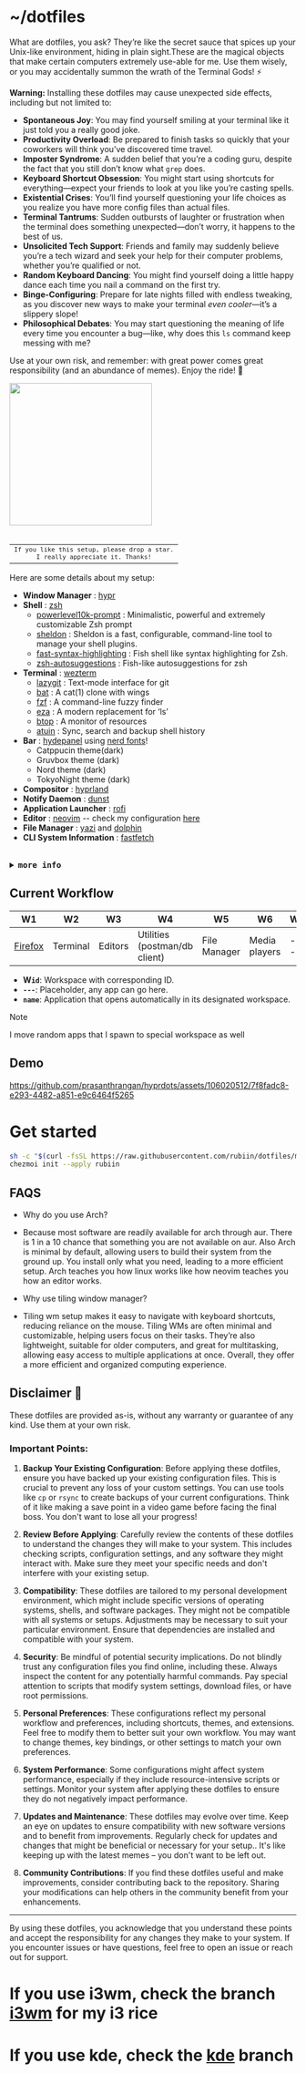 # ~/dotfiles

What are dotfiles, you ask? They’re like the secret sauce that spices up your Unix-like environment, hiding in plain sight.These are the magical objects that make certain computers extremely use-able for me.
Use them wisely, or you may accidentally summon the wrath of the Terminal Gods! ⚡️

**Warning:** Installing these dotfiles may cause unexpected side effects, including but not limited to:

- **Spontaneous Joy**: You may find yourself smiling at your terminal like it just told you a really good joke.
- **Productivity Overload**: Be prepared to finish tasks so quickly that your coworkers will think you’ve discovered time travel.
- **Imposter Syndrome**: A sudden belief that you’re a coding guru, despite the fact that you still don’t know what `grep` does.
- **Keyboard Shortcut Obsession**: You might start using shortcuts for everything—expect your friends to look at you like you’re casting spells.
- **Existential Crises**: You’ll find yourself questioning your life choices as you realize you have more config files than actual files.
- **Terminal Tantrums**: Sudden outbursts of laughter or frustration when the terminal does something unexpected—don’t worry, it happens to the best of us.
- **Unsolicited Tech Support**: Friends and family may suddenly believe you’re a tech wizard and seek your help for their computer problems, whether you’re qualified or not.
- **Random Keyboard Dancing**: You might find yourself doing a little happy dance each time you nail a command on the first try.
- **Binge-Configuring**: Prepare for late nights filled with endless tweaking, as you discover new ways to make your terminal *even cooler*—it’s a slippery slope!
- **Philosophical Debates**: You may start questioning the meaning of life every time you encounter a bug—like, why does this `ls` command keep messing with me?

Use at your own risk, and remember: with great power comes great responsibility (and an abundance of memes). Enjoy the ride! 🚀


<img src="https://i.imgur.com/dWiAjUx.gif" height=250/>


<br>

<br>

<table align="right">
  <tr>
    <td align="center">
      <sup>
            <samp>
                  If you like this setup, please drop  a star.<br>
                  I really appreciate it.
                  Thanks!
            </samp>
      </sup>
    </td>
  </tr>



</table>

Here are some details about my setup:

- **Window Manager**               : [hypr](https://github.com/hyprwm/Hypr)
- **Shell**                        : [zsh](https://github.com/zsh-users/zsh)
  - [powerlevel10k-prompt](https://github.com/romkatv/powerlevel10k)                               : Minimalistic, powerful and extremely customizable Zsh prompt
  - [sheldon](https://sheldon.cli.rs)                                                              : Sheldon is a fast, configurable, command-line tool to manage your shell plugins.
  - [fast-syntax-highlighting](https://github.com/zdharma-continuum/fast-syntax-highlighting)       : Fish shell like syntax highlighting for Zsh.
  - [zsh-autosuggestions](https://github.com/zsh-users/zsh-autosuggestions)                        : Fish-like autosuggestions for zsh
- **Terminal**                     : [wezterm](https://github.com/wez/wezterm)
  - [lazygit](https://github.com/jonas/tig)         : Text-mode interface for git
  - [bat](https://github.com/sharkdp/bat)           : A cat(1) clone with wings
  - [fzf](https://github.com/junegunn/fzf)          : A command-line fuzzy finder
  - [eza](https://github.com/ogham/exa)             : A modern replacement for ‘ls’
  - [btop](https://github.com/aristocratos/btop)    : A monitor of resources
  - [atuin](https://atuin.sh)                       : Sync, search and backup shell history
- **Bar**                          : [hydepanel](https://github.com/rubiin/HyDePanel) using [nerd fonts](https://github.com/ryanoasis/nerd-fonts)!
  - Catppucin theme(dark)
  - Gruvbox theme (dark)
  - Nord theme (dark)
  - TokyoNight theme (dark)
- **Compositor**                   : [hyprland](https://github.com/hyprwm/Hyprland)
- **Notify Daemon**                : [dunst](https://wiki.archlinux.org/index.php/Dunst)
- **Application Launcher**         : [rofi](https://github.com/davatorium/rofi)
- **Editor**                       : [neovim](https://neovim.io/) -- check my configuration [here](https://github.com/rubiin/init.lua)
- **File Manager**                 : [yazi](https://github.com/sxyazi/yazi) and [dolphin](https://apps.kde.org/dolphin/)
- **CLI System Information**       : [fastfetch](https://github.com/fastfetch-cli/fastfetch)

<br>


<details close>
    <summary><samp><b>more info</b></samp></summary>


<br>

* **Fonts?**
    * as for fonts, the setup uses 4 fonts in total
        - *MonoLisa* - main ui font
        - *Nerd Icons* - for icons
        - *𝘔𝘢𝘱𝘭𝘦𝘔𝘰𝘯𝘰 - alternate font
        - *𝘑𝘦𝘵𝘉𝘳𝘢𝘪𝘯𝘴𝘔𝘰𝘯𝘰 𝘕𝘦𝘳𝘥 𝘍𝘰𝘯𝘵* - waybar,rofi
<br>

</details>


## Current Workflow

| W1  | W2                                                  | W3  | W4                                                  | W5                                           | W6                                                  | W7                                                                            | W8 |
| --- | --------------------------------------------------- | --- | --------------------------------------------------- | -------------------------------------------- | --------------------------------------------------- | ----------------------------------------------------------------------------- | --- |
| [Firefox](https://wiki.archlinux.org/title/firefox)| Terminal | Editors | Utilities (postman/db client) | File Manager | Media players |--- |  [Steam](https://wiki.archlinux.org/title/steam)/[Lutris](https://lutris.net/)  |

- **W`id`**: Workspace with corresponding ID.
- **`---`**: Placeholder, any app can go here.
- **`name`**: Application that opens automatically in its designated workspace.

> [!NOTE]  
> I move random apps that I spawn to special workspace as well

## Demo
https://github.com/prasanthrangan/hyprdots/assets/106020512/7f8fadc8-e293-4482-a851-e9c6464f5265

# Get started
 ```bash
sh -c "$(curl -fsSL https://raw.githubusercontent.com/rubiin/dotfiles/master/dot_bin/executable_base-install.sh)"
chezmoi init --apply rubiin
```

## FAQS
- Why do you use Arch?
* Because most software are readily available for arch through aur. There is 1 in a 10 chance that something you are not available on aur. Also Arch is minimal by default, allowing users to build their system from the ground up. You     install only what you need, leading to a more efficient setup. Arch teaches you how linux works like how neovim teaches you how an editor works.

- Why use tiling window manager?
* Tiling wm setup makes it easy to navigate with keyboard shortcuts, reducing reliance on the mouse. Tiling WMs are often minimal and customizable, helping users focus on their tasks. They’re also lightweight, suitable for older computers, and great for multitasking, allowing easy access to multiple applications at once. Overall, they offer a more efficient and organized computing experience.

## Disclaimer 📝

These dotfiles are provided as-is, without any warranty or guarantee of any kind. Use them at your own risk.

### Important Points:
1. **Backup Your Existing Configuration**: Before applying these dotfiles, ensure you have backed up your existing configuration files. This is crucial to prevent any loss of your custom settings. You can use tools like `cp` or `rsync` to create backups of your current configurations. Think of it like making a save point in a video game before facing the final boss. You don't want to lose all your progress!

2. **Review Before Applying**: Carefully review the contents of these dotfiles to understand the changes they will make to your system. This includes checking scripts, configuration settings, and any software they might interact with. Make sure they meet your specific needs and don't interfere with your existing setup.

3. **Compatibility**: These dotfiles are tailored to my personal development environment, which might include specific versions of operating systems, shells, and software packages. They might not be compatible with all systems or setups. Adjustments may be necessary to suit your particular environment. Ensure that dependencies are installed and compatible with your system.

4. **Security**: Be mindful of potential security implications. Do not blindly trust any configuration files you find online, including these. Always inspect the content for any potentially harmful commands. Pay special attention to scripts that modify system settings, download files, or have root permissions.

5. **Personal Preferences**: These configurations reflect my personal workflow and preferences, including shortcuts, themes, and extensions. Feel free to modify them to better suit your own workflow. You may want to change themes, key bindings, or other settings to match your own preferences.

6. **System Performance**: Some configurations might affect system performance, especially if they include resource-intensive scripts or settings. Monitor your system after applying these dotfiles to ensure they do not negatively impact performance.

7. **Updates and Maintenance**: These dotfiles may evolve over time. Keep an eye on updates to ensure compatibility with new software versions and to benefit from improvements. Regularly check for updates and changes that might be beneficial or necessary for your setup.. It's like keeping up with the latest memes – you don't want to be left out.

8. **Community Contributions**: If you find these dotfiles useful and make improvements, consider contributing back to the repository. Sharing your modifications can help others in the community benefit from your enhancements.

---

By using these dotfiles, you acknowledge that you understand these points and accept the responsibility for any changes they make to your system. If you encounter issues or have questions, feel free to open an issue or reach out for support.

# If you use i3wm, check the branch [i3wm](https://github.com/rubiin/dotfiles/tree/i3wm) for my i3 rice
# If you use kde, check the  [kde](https://github.com/rubiin/dotfiles/tree/kde) branch



